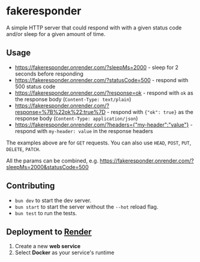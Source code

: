 # fakeresponder

A simple HTTP server that could respond with with a given status code and/or sleep for a given amount of time.

## Usage

- https://fakeresponder.onrender.com/?sleepMs=2000 - sleep for 2 seconds before responding
- https://fakeresponder.onrender.com/?statusCode=500 - respond with 500 status code
- https://fakeresponder.onrender.com/?response=ok - respond with `ok` as the response body (`Content-Type: text/plain`)
- https://fakeresponder.onrender.com/?response=%7B%22ok%22:true%7D - respond with `{"ok": true}` as the response body (`Content-Type: application/json`)
- https://fakeresponder.onrender.com/?headers={"my-header":"value"} - respond with `my-header: value` in the response headers

The examples above are for `GET` requests. You can also use `HEAD`, `POST`, `PUT`, `DELETE`, `PATCH`.

All the params can be combined, e.g. https://fakeresponder.onrender.com/?sleepMs=2000&statusCode=500

## Contributing

- `bun dev` to start the dev server.
- `bun start` to start the server without the `--hot` reload flag.
- `bun test` to run the tests.

## Deployment to [Render](https://render.com/)

1. Create a new **web service**
2. Select **Docker** as your service's runtime
